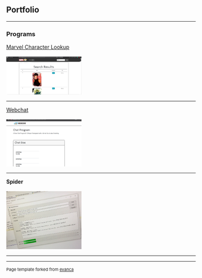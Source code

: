 ## Portfolio

---

### Programs

[Marvel Character Lookup](http://jimskon.com/class/softdev/zhou1/marvelproject3/marvelproject3.html)
<br></br>
<img src="images/p1-3-1 (2).PNG?raw=true" width="200"/>

---
[Webchat](http://jimskon.com/class/softdev/team4/webchat/webchat.html)
<br></br>
<img src="images/webchat.png?raw=true" width="200"/>

---
**Spider**
<br></br>
<img src="images/spider.jpg?raw=true" width="200" />

---


---
<p style="font-size:11px">Page template forked from <a href="https://github.com/evanca/quick-portfolio">evanca</a></p>
<!-- Remove above link if you don't want to attibute -->
